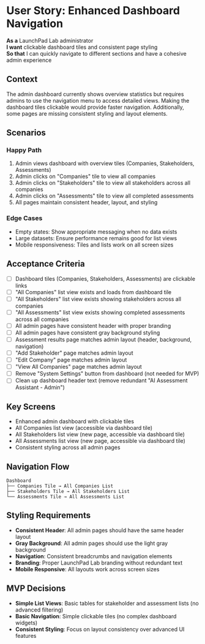 # User Story: Enhanced Dashboard Navigation

**As a** LaunchPad Lab administrator  
**I want** clickable dashboard tiles and consistent page styling  
**So that** I can quickly navigate to different sections and have a cohesive admin experience

## Context
The admin dashboard currently shows overview statistics but requires admins to use the navigation menu to access detailed views. Making the dashboard tiles clickable would provide faster navigation. Additionally, some pages are missing consistent styling and layout elements.

## Scenarios

### Happy Path
1. Admin views dashboard with overview tiles (Companies, Stakeholders, Assessments)
2. Admin clicks on "Companies" tile to view all companies
3. Admin clicks on "Stakeholders" tile to view all stakeholders across all companies
4. Admin clicks on "Assessments" tile to view all completed assessments
5. All pages maintain consistent header, layout, and styling

### Edge Cases
- Empty states: Show appropriate messaging when no data exists
- Large datasets: Ensure performance remains good for list views
- Mobile responsiveness: Tiles and lists work on all screen sizes

## Acceptance Criteria
- [ ] Dashboard tiles (Companies, Stakeholders, Assessments) are clickable links
- [ ] "All Companies" list view exists and loads from dashboard tile
- [ ] "All Stakeholders" list view exists showing stakeholders across all companies
- [ ] "All Assessments" list view exists showing completed assessments across all companies
- [ ] All admin pages have consistent header with proper branding
- [ ] All admin pages have consistent gray background styling
- [ ] Assessment results page matches admin layout (header, background, navigation)
- [ ] "Add Stakeholder" page matches admin layout
- [ ] "Edit Company" page matches admin layout
- [ ] "View All Companies" page matches admin layout
- [ ] Remove "System Settings" button from dashboard (not needed for MVP)
- [ ] Clean up dashboard header text (remove redundant "AI Assessment Assistant - Admin")

## Key Screens
- Enhanced admin dashboard with clickable tiles
- All Companies list view (accessible via dashboard tile)
- All Stakeholders list view (new page, accessible via dashboard tile)
- All Assessments list view (new page, accessible via dashboard tile)
- Consistent styling across all admin pages

## Navigation Flow
```
Dashboard
├── Companies Tile → All Companies List
├── Stakeholders Tile → All Stakeholders List  
└── Assessments Tile → All Assessments List
```

## Styling Requirements
- **Consistent Header**: All admin pages should have the same header layout
- **Gray Background**: All admin pages should use the light gray background
- **Navigation**: Consistent breadcrumbs and navigation elements
- **Branding**: Proper LaunchPad Lab branding without redundant text
- **Mobile Responsive**: All layouts work across screen sizes

## MVP Decisions
- **Simple List Views**: Basic tables for stakeholder and assessment lists (no advanced filtering)
- **Basic Navigation**: Simple clickable tiles (no complex dashboard widgets)
- **Consistent Styling**: Focus on layout consistency over advanced UI features 